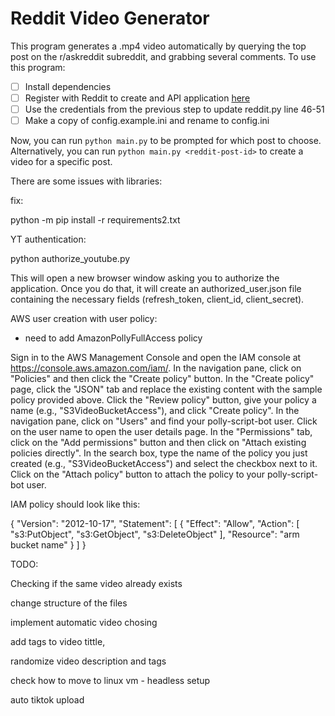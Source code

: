 # Reddit Video Generator

This program generates a .mp4 video automatically by querying the top post on the
r/askreddit subreddit, and grabbing several comments. To use this program:
- [ ] Install dependencies
- [ ] Register with Reddit to create and API application [here](https://www.reddit.com/prefs/apps/)
- [ ] Use the credentials from the previous step to update reddit.py line 46-51
- [ ] Make a copy of config.example.ini and rename to config.ini

Now, you can run `python main.py` to be prompted for which post to choose. Alternatively,
you can run `python main.py <reddit-post-id>` to create a video for a specific post.




There are some issues with libraries:

fix:

python -m pip install -r requirements2.txt



YT authentication:

python authorize_youtube.py

This will open a new browser window asking you to authorize the application. Once you do that, it will create an authorized_user.json file containing the necessary fields (refresh_token, client_id, client_secret).




AWS user creation with user policy:
+ need to add AmazonPollyFullAccess policy

Sign in to the AWS Management Console and open the IAM console at https://console.aws.amazon.com/iam/.
In the navigation pane, click on "Policies" and then click the "Create policy" button.
In the "Create policy" page, click the "JSON" tab and replace the existing content with the sample policy provided above.
Click the "Review policy" button, give your policy a name (e.g., "S3VideoBucketAccess"), and click "Create policy".
In the navigation pane, click on "Users" and find your polly-script-bot user.
Click on the user name to open the user details page. In the "Permissions" tab, click on the "Add permissions" button and then click on "Attach existing policies directly".
In the search box, type the name of the policy you just created (e.g., "S3VideoBucketAccess") and select the checkbox next to it. Click on the "Attach policy" button to attach the policy to your polly-script-bot user.



IAM policy should look like this:


{
    "Version": "2012-10-17",
    "Statement": [
        {
            "Effect": "Allow",
            "Action": [
                "s3:PutObject",
                "s3:GetObject",
                "s3:DeleteObject"
            ],
            "Resource": "arm bucket name"
        }
    ]
}







TODO:



Checking if the same video already exists





change structure of the files

implement automatic video chosing

add tags to video tittle, 

randomize video description and tags

check how to move to linux vm - headless setup


auto tiktok upload

